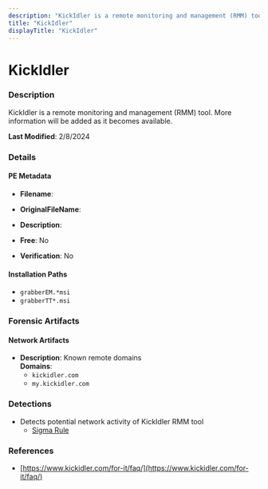 ```yaml
---
description: "KickIdler is a remote monitoring and management (RMM) tool. More information will be added as it becomes available."
title: "KickIdler"
displayTitle: "KickIdler"
---
```




# KickIdler


### Description

KickIdler is a remote monitoring and management (RMM) tool. More information will be added as it becomes available.



**Last Modified**: 2/8/2024

### Details


#### PE Metadata
- **Filename**: 
- **OriginalFileName**: 
- **Description**: 


- **Free**: No

- **Verification**: No




#### Installation Paths
- `grabberEM.*msi`
- `grabberTT*.msi`

### Forensic Artifacts




#### Network Artifacts
- **Description**: Known remote domains
<br/>**Domains**:
    - `kickidler.com`
    - `my.kickidler.com`


### Detections
- Detects potential network activity of KickIdler RMM tool
  - [Sigma Rule](https://github.com/magicsword-io/LOLRMM/blob/main/detections/sigma/kickidler_network_sigma.yml)

### References
- [https://www.kickidler.com/for-it/faq/](https://www.kickidler.com/for-it/faq/)


